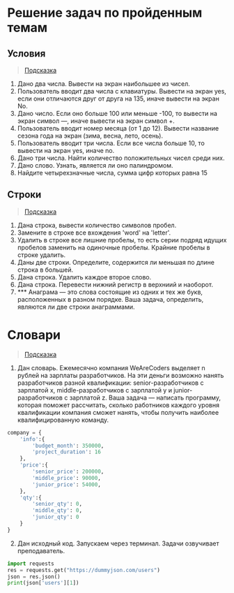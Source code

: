 # Решение задач по пройденным темам

## Условия

> [Подсказка](https://pythonworld.ru/osnovy/instrukciya-if-elif-else-proverka-istinnosti-trexmestnoe-vyrazhenie-ifelse.html)

1. Дано два числа. Вывести на экран наибольшее из чисел.
2. Пользователь вводит два числа с клавиатуры. Вывести на экран yes, если они отличаются друг от друга на 135, иначе вывести на экран No.
3. Дано число. Если оно больше 100 или меньше -100, то вывести на экран символ —, иначе вывести на экран символ +.
4. Пользователь вводит номер месяца (от 1 до 12). Вывести название сезона года на экран (зима, весна, лето, осень).
5. Пользователь вводит три числа. Если все числа больше 10, то вывести на экран yes, иначе no.
6. Дано три числа. Найти количество положительных чисел среди них.
7. Дано слово. Узнать, является ли оно палиндромом.
8. Найдите четырехзначные числа, сумма цифр которых равна 15

## Строки

> [Подсказка](https://pythonworld.ru/tipy-dannyx-v-python/stroki-funkcii-i-metody-strok.html)

1. Дана строка, вывести количество символов пробел.
2. Замените в строке все вхождения 'word' на 'letter'.
3. Удалить в строке все лишние пробелы, то есть серии подряд идущих пробелов заменить на одиночные пробелы. Крайние пробелы в строке удалить.
4. Даны две строки. Определите, содержится ли меньшая по длине строка в большей.
5. Дана строка. Удалить каждое второе слово.
6. Дана строка. Перевести нижний регистр в верхниий и наоборот.
7. *** Анаграма — это слова состоящие из одних и тех же букв, расположенных в разном порядке. Ваша задача, определить, являются ли две строки анаграммами. 

# Словари

> [Подсказка](https://pythonworld.ru/tipy-dannyx-v-python/slovari-dict-funkcii-i-metody-slovarej.html)

1. Дан словарь. Ежемесячно компания WeAreCoders выделяет n рублей на зарплаты разработчиков. На эти деньги возможно нанять разработчиков разной квалификации: senior-разработчиков с зарплатой x, middle-разработчиков с зарплатой y и junior-разработчиков с зарплатой z.
Ваша задача — написать программу, которая поможет рассчитать, сколько работников каждого уровня квалификации компания сможет нанять, чтобы получить наиболее квалифицированную команду.
```python
company = {
    'info':{
        'budget_month': 350000,
        'project_duration': 16
    },
    'price':{
        'senior_price': 200000,
        'middle_price': 90000,
        'junior_price': 54000,
    },
    'qty':{
        'senior_qty': 0,
        'middle_qty': 0,
        'junior_qty': 0
    }
}
```

2. Дан исходный код. Запускаем через терминал. Задачи озвучивает преподаватель.
```python
import requests
res = requests.get("https://dummyjson.com/users")
json = res.json()
print(json['users'][1])
```
